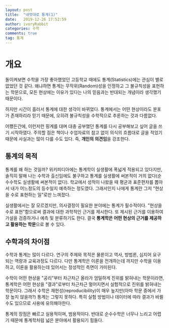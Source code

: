 ```yaml
---
layout: post
title:  "내멋대로 통계(1)"
date:   2019-12-26 17:52:59
author: ivoryRabbit
categories: 수학
comments: true
tag: 통계
---
```


# 개요

돌이켜보면 수학을 가장 좋아했었던 고등학교 때에도 통계(Statistics)에는 관심이 별로 없었던 것 같다. 왜냐하면 통계는 무작위(Random)성을 인정하고 그 불규칙성을 표현하는 학문으로, 모든 현상에는 이유가 있다는 나의 믿음과는 반대되는 개념이라 생각했기 때문이다.

하지만 시간이 흘러서 통계에 대한 생각이 바뀌었다. 통계에서는 어떤 현상이라도 분포가 존재하리라 믿기 때문에, 오히려 불규칙성을 수학적으로 추론하는 것과 다름없다.

어쨌든간에, 이런저런 핑계를 대며 대충 공부했던 통계를 다시 공부해보고 싶어 글을 쓰기 시작하였다. 주의할 점은 책이나 수업자료의 참고 없이 의식의 흐름대로 글을 적었기 때문에 사실과는 많이 다를 수도 있다. 즉, **개인의 의견임**을 강조한다.

## 통계의 목적

통계를 왜 하는 것일까? 위키피디아에는 통계학이 실생활에 폭넓게 적용되고 있다지만, 솔직히 말해 나는 수학과 출신임에도 불구하고 통계를 실생활에 써본적이 거의 없다(순수수학도 실생활에 써본적이 없다). 학교에서 성적이 나왔을 때 평균과 표준편차를 뽑아서 내가 어느정도의 등수일지 예측하는 정도였다. 그래서인지 나에게 통계란 그저 "현상을 수로 표현하는 일"로만 느껴졌다.

실생활에서는 잘 모르겠지만, 의사결정이 필요한 분야에는 통계가 필수적이다. "현상을 수로 표현"함으로써 결과에 대한 과학적인 근거를 제시한다. 또 제시된 근거를 이용하여 가설을 검증하거나 예측 및 분류하기도 한다. 결국 **통계학은 어떤 현상의 근거를 제공하고 활용하는 학문**으로 볼 수 있다.

## 수학과의 차이점

수학과 통계는 많이 다르다. 연구의 주제와 목적은 물론이고 역사, 방법론, 심지어 요구되는 역량과 교육과정도 다르다. 다만 통계학은 이론을 전개하는데 까지만 수학을 이용하고, 이론을 활용하는데 있어서는 정성적인 측면이 가미된다.

수학이 어떤 현상을 "공리"부터 차근차근 올라가 엄밀하게 진위를 밝혀내는 학문이라면, 통계학은 어떤 현상을 "결과"로부터 차근차근 멀어지면서 실험적으로 진위를 밝혀내는 학문이다. 그래서 수학은 재현성(reproducibility)이 매우 높지만(아마 학문 중에서 가장 높지 않을까?) 통계는 그렇지 못하다. 특히 실험 방법이나 데이터에 따라 결과가 바뀔 수도 있으므로 사용에 유의해야한다.

통계의 장점은 빠르고 실용적이며, 범용적이다. 반대로 순수수학은 너무나 느리고 어렵기 때문에 통계학처럼 넓은 분야에서 활용되기 힘들다.
